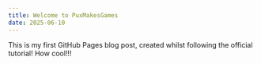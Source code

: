 ```yaml
---
title: Welcome to PuxMakesGames
date: 2025-06-10
---
```

This is my first GitHub Pages blog post, created whilst following the official tutorial!
How cool!!!
